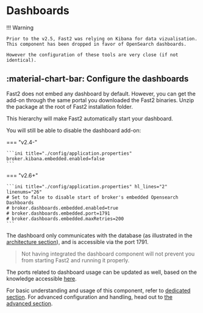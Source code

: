 # Dashboards


!!! Warning

    Prior to the v2.5, Fast2 was relying on Kibana for data vizualisation. This component has been dropped in favor of OpenSearch dashboards. 

    However the configuration of these tools are very close (if not identical). 




## :material-chart-bar: Configure the dashboards

Fast2 does not embed any dashboard by default. However, you can get the add-on through the same portal you downloaded the Fast2 binaries. Unzip the package at the root of Fast2 installation folder.

This hierarchy will make Fast2 automatically start your dashboard. 

You will still be able to disable the dashboard add-on: 

=== "v2.4-"

    ```ini title="./config/application.properties"
    broker.kibana.embedded.enabled=false
    ```

=== "v2.6+"

    ```ini title="./config/application.properties" hl_lines="2" linenums="26"
    # Set to false to disable start of broker's embedded Opensearch Dashboards
    # broker.dashboards.embedded.enabled=true
    # broker.dashboards.embedded.port=1791
    # broker.dashboards.embedded.maxRetries=200
    ```

The dashboard only communicates with the database (as illustrated in the [architecture section](/documentation/presentation/#architecture)), and is accessible via the port 1791.

> Not having integrated the dashboard component will not prevent you from starting Fast2 and running it properly.

The ports related to dashboard usage can be updated as well, based on the knowledge accessible [here](/documentation/advanced/kibana#kibana-ports).

For basic understanding and usage of this component, refer to [dedicated section](/documentation/advanced/kibana/).
For advanced configuration and handling, head out to [the advanced section](/documentation/advanced/kibana_next_level/).

